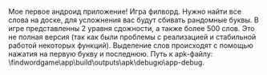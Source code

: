 Мое первое андроид приложение!
Игра филворд. Нужно найти все слова на доске, для усложнения вас будут сбивать рандомные буквы. В игре представленны 2 уравня сдожности,
а также более 500 слов. Это не полная версия (так как были проблемы с реализацией и стабильной работой некоторых функций). Выделение слов
происходят с помощью нажатия на первую букву и последнюю. Путь к apk-файлу: \findwordgame\app\build\outputs\apk\debugю\app-debug.
